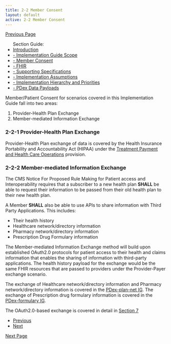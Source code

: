 ```yaml
---
title: 2-2 Member Consent
layout: default
active: 2-2 Member Consent
---
```


[Previous Page](2-1_Implementation_Guide_Scope.html)

<ul id="markdown-toc">
	Section Guide:
  <li><a href="2_Introduction.html" id="markdown-toc-introduction">Introduction</a></li>
  <li><a href="2-1_Implementation_Guide_Scope.html" id="markdown-toc-scope">- Implementation Guide Scope</a></li>
  <li><a href="2-2_Member_Consent.html" id="markdown-toc-consent">- Member Consent</a></li>
	<li><a href="2-3_FHIR.html" id="markdown-toc-fhir">- FHIR</a></li>
	<li><a href="2-4_Supporting_Specifications.html" id="markdown-toc-supportingspecifications">- Supporting Specifications</a></li>
	<li><a href="2-5_Implementation_Assumptions.html" id="markdown-toc-assumptions">- Implementation Assumptions</a></li>
	<li><a href="2-6_Implementation_Hierarchy_and_Priorities.html" id="markdown-toc-hierarchy">- Implementation Hierarchy and Priorities</a></li>
	<li><a href="2-7_PDex_Data_Payloads.html" id="markdown-toc-payloads">- PDex Data Payloads</a></li>
</ul>

Member/Patient Consent for scenarios covered in this Implementation Guide fall into two areas:

1. Provider-Health Plan Exchange
2. Member-mediated Information Exchange

### 2-2-1 Provider-Health Plan Exchange

Provider-Health Plan exchange of data is covered by the Health Insurance Portability and Accountability Act (HIPAA) under the [Treatment Payment and Health Care Operations](https://www.hhs.gov/hipaa/for-professionals/privacy/guidance/disclosures-treatment-payment-health-care-operations/index.html) provision.

### 2-2-2 Member-mediated Information Exchange

The CMS Notice For Proposed Rule Making for Patient access and Interoperability requires that a subscriber to a new health plan **SHALL** be able to request their information to be passed from their old health plan to their new health plan.

A Member **SHALL** also be able to use APIs to share information with Third Party Applications. This includes:

- Their health history
- Healthcare network/directory information
- Pharmacy network/directory information
- Prescription Drug Formulary information

The Member-mediated Information Exchange method will build upon established OAuth2.0 protocols for patient access to their health and claims information that enables the sharing of information with third-party applications. The health history payload for the exchange would be the same FHIR resources that are passed to providers under the Provider-Payer exchange scenario.

The exchange of Healthcare network/directory information and Pharmacy network/directory information is covered in the [PDex-plan-net IG](http://build.fhir.org/ig/HL7/davinci-pdex-plan-net/).
The exchange of Prescription drug formulary information is covered in the [PDex-formulary IG](http://build.fhir.org/ig/HL7/davinci-pdex-formulary/).

The OAuth2.0-based exchange is covered in detail in [Section 7](7_Member-Authorized_OAuth2_Exchange.html)


<ul>
  <li><a href="2-1_Implementation_Guide_Scope.html" >Previous</a></li>
  <li><a href="2-3_FHIR.html" >Next</a></li>
</ul>

[Next Page](2-3_FHIR.html)
